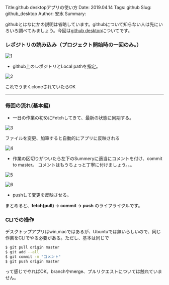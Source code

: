 Title:github desktopアプリの使い方
Date: 2019.04.14
Tags: github
Slug: github_desktop
Author: 安水
Summary:

githubとはなにかの説明は省略しています。githubについて知らない人は先にいろいろ調べてみましょう。今回は[github desktop](https://desktop.github.com/)についてです。

### レポジトリの読み込み（プロジェクト開始時の一回のみ。）

![1]({attach}images/github_desktop_figs/2018_10_1.png)

- github上のレポジトリとLocal pathを指定。

![2]({attach}images/github_desktop_figs/2018_10_2.png)

これでうまくcloneされていたらOK


---

### 毎回の流れ(基本編)

- 一日の作業の初めにFetchしてきて、最新の状態に同期する。

![3]({attach}images/github_desktop_figs/2018_10_3.png)

ファイルを変更、加筆すると自動的にアプリに反映される

![4]({attach}images/github_desktop_figs/2018_10_4.png)

- 作業の区切りがついたら左下のSummeryに適当にコメントを付け、commit to master。
コメントはもうちょっと丁寧に付けましょう。。。

![5]({attach}images/github_desktop_figs/2018_10_5.png)

![6]({attach}images/github_desktop_figs/2018_10_6.png)

- pushして変更を反映させる。

まとめると、**fetch(pull) -&gt; commit -&gt; push** のライフライクルです。

### CLIでの操作

デスクトップアプリはwin,macではあるが、Ubuntuでは無いらしいので、同じ作業をCLIでやる必要がある。ただし、基本は同じで

```bash
$ git pull origin master
$ git add --all
$ git commit -m "コメント"
$ git push origin master
```

って感じでやればOK。branchやmerge、プルリクエストについては触れていません。
